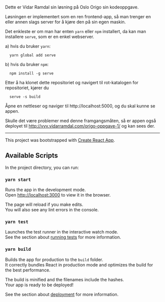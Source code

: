 Dette er Vidar Ramdal sin løsning på Oslo Origo sin kodeoppgave.

Løsningen er implementert som en ren frontend-app, så man trenger en eller annen slags server for å kjøre den på sin egen maskin.

Det enkleste er om man har enten `yarn` eller `npm` installert, da kan man installere `serve`, som er en enkel webserver. 

a) hvis du bruker `yarn`:
````
  yarn global add serve
````

b) hvis du bruker `npm`:
````
  npm install -g serve
````

Etter å ha klonet dette repositoriet og navigert til rot-katalogen for repositoriet, kjører du

````
  serve -s build
````

Åpne en nettleser og naviger til http://localhost:5000, og du skal kunne se appen.

Skulle det være problemer med denne framgangsmåten, så er appen også deployet til http://vvv.vidarramdal.com/origo-oppgave-1/ og kan sees der.


-----

This project was bootstrapped with [Create React App](https://github.com/facebook/create-react-app).

## Available Scripts

In the project directory, you can run:

### `yarn start`

Runs the app in the development mode.<br />
Open [http://localhost:3000](http://localhost:3000) to view it in the browser.

The page will reload if you make edits.<br />
You will also see any lint errors in the console.

### `yarn test`

Launches the test runner in the interactive watch mode.<br />
See the section about [running tests](https://facebook.github.io/create-react-app/docs/running-tests) for more information.

### `yarn build`

Builds the app for production to the `build` folder.<br />
It correctly bundles React in production mode and optimizes the build for the best performance.

The build is minified and the filenames include the hashes.<br />
Your app is ready to be deployed!

See the section about [deployment](https://facebook.github.io/create-react-app/docs/deployment) for more information.
